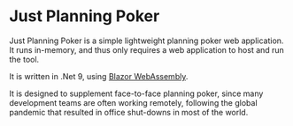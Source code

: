 # Just Planning Poker
Just Planning Poker is a simple lightweight planning poker web application. It runs in-memory, and thus only requires a web application to host and run the tool.

It is written in .Net 9, using [Blazor WebAssembly](https://learn.microsoft.com/en-us/aspnet/core/blazor/hosting-models?view=aspnetcore-9.0#blazor-webassembly).

It is designed to supplement face-to-face planning poker, since many development teams are often working remotely, following the global pandemic that resulted in office shut-downs in most of the world.